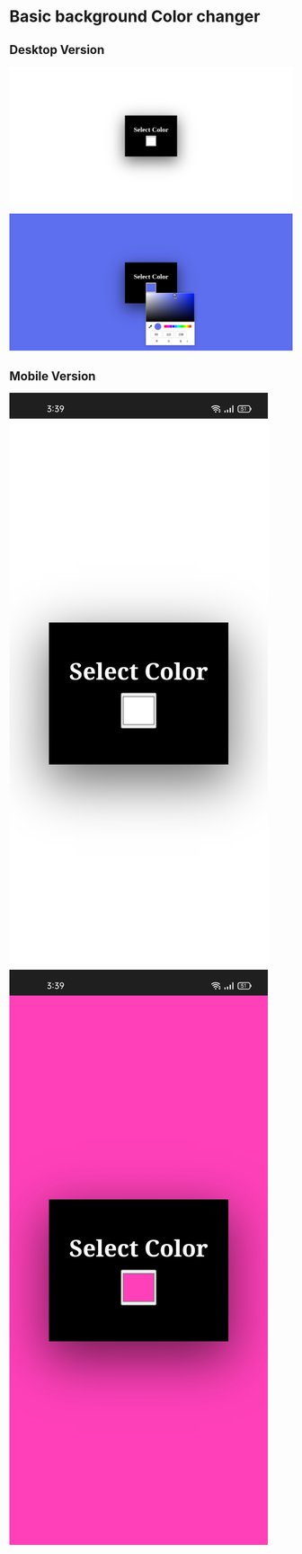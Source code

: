 #  Basic background Color changer

## Desktop Version
 ![screenshot computer](/image/screenshotcomputer1.png)

 ![screenshot computer](/image/screenshotcomputer2.png)

 ## Mobile Version

 ![screenshot mobile](/image/screenshotmobile1.jpg)
 ![screenshot mobile](/image/screenshotmobile2.jpg)